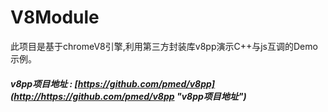 # V8Module
此项目是基于chromeV8引擎,利用第三方封装库v8pp演示C++与js互调的Demo示例。
##### v8pp项目地址 : [https://github.com/pmed/v8pp](http://https://github.com/pmed/v8pp "v8pp项目地址")
